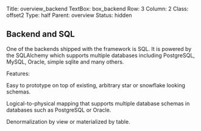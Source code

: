 Title: overview_backend
TextBox: box_backend
Row: 3
Column: 2
Class: offset2
Type: half
Parent: overview
Status: hidden

## Backend and SQL ##

One of the backends shipped with the framework is SQL. It is powered by
the SQLAlchemy which supports multiple databases including PostgreSQL,
MySQL, Oracle, simple sqlite and many others.

Features:

Easy to prototype on top of existing, arbitrary star or snowflake
looking schemas.

Logical-to-physical mapping that supports multiple database schemas in
databases such as PostgreSQL or Oracle.

Denormalization by view or materialized by table.